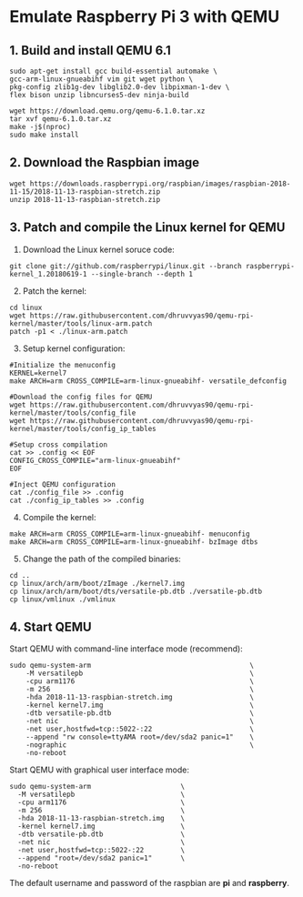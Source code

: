 # Emulate Raspberry Pi 3 with QEMU

## 1. Build and install QEMU 6.1

```
sudo apt-get install gcc build-essential automake \
gcc-arm-linux-gnueabihf vim git wget python \
pkg-config zlib1g-dev libglib2.0-dev libpixman-1-dev \
flex bison unzip libncurses5-dev ninja-build

wget https://download.qemu.org/qemu-6.1.0.tar.xz
tar xvf qemu-6.1.0.tar.xz
make -j$(nproc)
sudo make install
```

## 2. Download the Raspbian image

```
wget https://downloads.raspberrypi.org/raspbian/images/raspbian-2018-11-15/2018-11-13-raspbian-stretch.zip
unzip 2018-11-13-raspbian-stretch.zip
```

## 3. Patch and compile the Linux kernel for QEMU

1. Download the Linux kernel soruce code:

```
git clone git://github.com/raspberrypi/linux.git --branch raspberrypi-kernel_1.20180619-1 --single-branch --depth 1
```

2. Patch the kernel:

```
cd linux
wget https://raw.githubusercontent.com/dhruvvyas90/qemu-rpi-kernel/master/tools/linux-arm.patch
patch -p1 < ./linux-arm.patch
```

3. Setup kernel configuration:

```
#Initialize the menuconfig
KERNEL=kernel7
make ARCH=arm CROSS_COMPILE=arm-linux-gnueabihf- versatile_defconfig

#Download the config files for QEMU
wget https://raw.githubusercontent.com/dhruvvyas90/qemu-rpi-kernel/master/tools/config_file
wget https://raw.githubusercontent.com/dhruvvyas90/qemu-rpi-kernel/master/tools/config_ip_tables

#Setup cross compilation
cat >> .config << EOF
CONFIG_CROSS_COMPILE="arm-linux-gnueabihf"
EOF

#Inject QEMU configuration
cat ./config_file >> .config
cat ./config_ip_tables >> .config
```

4. Compile the kernel:

```
make ARCH=arm CROSS_COMPILE=arm-linux-gnueabihf- menuconfig
make ARCH=arm CROSS_COMPILE=arm-linux-gnueabihf- bzImage dtbs
```

5. Change the path of the compiled binaries:

```
cd ..
cp linux/arch/arm/boot/zImage ./kernel7.img
cp linux/arch/arm/boot/dts/versatile-pb.dtb ./versatile-pb.dtb
cp linux/vmlinux ./vmlinux
```

## 4. Start QEMU

Start QEMU with command-line interface mode (recommend):

```
sudo qemu-system-arm                                       \
    -M versatilepb                                         \
    -cpu arm1176                                           \
    -m 256                                                 \
    -hda 2018-11-13-raspbian-stretch.img                   \
    -kernel kernel7.img                                    \
    -dtb versatile-pb.dtb                                  \
    -net nic                                               \
    -net user,hostfwd=tcp::5022-:22                        \
    --append "rw console=ttyAMA root=/dev/sda2 panic=1"    \
    -nographic                                             \
    -no-reboot
```

Start QEMU with graphical user interface mode:

```
sudo qemu-system-arm                      \
  -M versatilepb                          \
  -cpu arm1176                            \
  -m 256                                  \
  -hda 2018-11-13-raspbian-stretch.img    \
  -kernel kernel7.img                     \
  -dtb versatile-pb.dtb                   \
  -net nic                                \
  -net user,hostfwd=tcp::5022-:22         \
  --append "root=/dev/sda2 panic=1"       \
  -no-reboot
```

The default username and password of the raspbian are **pi** and **raspberry**.